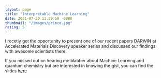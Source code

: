 ```yaml
---
layout: page
title: "Interpretable Machine Learning"
date: 2021-07-20 11:59:59 -0800
thumbnail: "/images/prince.jpg"
rating: 5
---
```


I recetly got the opportunity to present one of our recent papers [DARWIN](https://arxiv.org/abs/2101.04383) at Accelerated Materials Discovery speaker series and discussed our findings with awesome scientists there.

If you missed out on hearing me blabber about Machine Learning and quantum chemistry but are interested in knowing the gist, you can find the slides [here](https://github.com/hitarth64/hitarth64.github.io/blob/master/interpretable_discovery.pdf)
